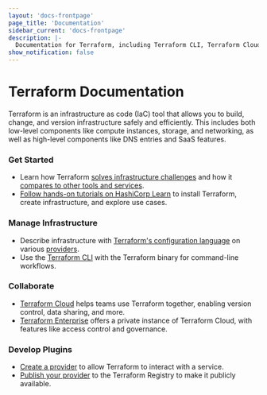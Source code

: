 ```yaml
---
layout: 'docs-frontpage'
page_title: 'Documentation'
sidebar_current: 'docs-frontpage'
description: |-
  Documentation for Terraform, including Terraform CLI, Terraform Cloud, and Terraform Enterprise.
show_notification: false
---
```


# Terraform Documentation

Terraform is an infrastructure as code (IaC) tool that allows you to build, change, and version infrastructure safely and efficiently. This includes both low-level components like compute instances, storage, and networking, as well as high-level components like DNS entries and SaaS features.

<div class="container-fluid"><div class="row">
<div class="col-md-6 col-sm-12">

### Get Started

- Learn how Terraform [solves infrastructure challenges](/intro/index.html) and how it [compares to other tools and services](/intro/vs/index.html).
- [Follow hands-on tutorials on HashiCorp Learn](https://learn.hashicorp.com/collections/terraform/aws-get-started) to install Terraform, create infrastructure, and explore use cases.


### Manage Infrastructure

- Describe infrastructure with [Terraform's configuration language](/docs/language/index.html) on various [providers](/docs/language/providers/index.html).
- Use the [Terraform CLI](/docs/cli/index.html) with the Terraform binary for command-line workflows.



</div>

<div class="col-md-6 col-sm-12">

### Collaborate

- [Terraform Cloud](/docs/cloud/index.html) helps teams use Terraform together, enabling version control, data sharing, and more.
- [Terraform Enterprise](/docs/enterprise/index.html) offers a private instance of Terraform Cloud, with features like access control and governance.

### Develop Plugins

- [Create a provider](/docs/extend/index.html) to allow Terraform to interact with a service.
- [Publish your provider](/docs/registry/index.html) to the Terraform Registry to make it publicly available.
</div>

</div></div>
